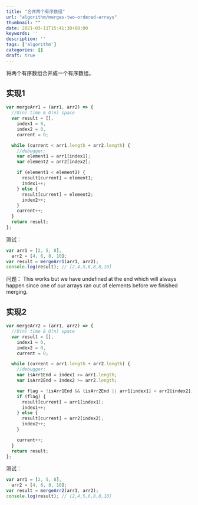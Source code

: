 ```yaml
---
title: "合并两个有序数组"
url: "algorithm/merges-two-ordered-arrays"
thumbnail: ""
date: 2021-03-11T15:41:38+08:00
keywords: ''
description: ''
tags: ['algorithm']
categories: []
draft: true
---
```


将两个有序数组合并成一个有序数组。

## 实现1

```javascript
var mergeArr1 = (arr1, arr2) => {
  //O(n) time & O(n) space
  var result = [],
    index1 = 0,
    index2 = 0,
    current = 0;

  while (current < arr1.length + arr2.length) {
    //debugger;
    var element1 = arr1[index1];
    var element2 = arr2[index2];

    if (element1 < element2) {
      result[current] = element1;
      index1++;
    } else {
      result[current] = element2;
      index2++;
    }
    current++;
  }
  return result;
};
```

测试：

```javascript
var arr1 = [2, 5, 8],
  arr2 = [4, 6, 8, 10];
var result = mergeArr1(arr1, arr2);
console.log(result); // [2,4,5,6,8,8,10]
```

问题：
This works but we have undefined at the end which will always happen since one of our arrays ran out of elements before we finished merging.  

## 实现2 

```javascript
var mergeArr2 = (arr1, arr2) => {
  //O(n) time & O(n) space
  var result = [],
    index1 = 0,
    index2 = 0,
    current = 0;

  while (current < arr1.length + arr2.length) {
    //debugger;
    var isArr1End = index1 >= arr1.length;
    var isArr2End = index2 >= arr2.length;

    var flag = !isArr1End && (isArr2End || arr1[index1] < arr2[index2]);
    if (flag) {
      result[current] = arr1[index1];
      index1++;
    } else {
      result[current] = arr2[index2];
      index2++;
    }

    current++;
  }
  return result;
};
```

测试：
```javascript
var arr1 = [2, 5, 8],
  arr2 = [4, 6, 8, 10];
var result = mergeArr2(arr1, arr2);
console.log(result); // [2,4,5,6,8,8,10]
```